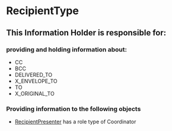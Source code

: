 # RecipientType
## This Information Holder is responsible for:
### providing and holding information about: 
* CC
* BCC
* DELIVERED_TO
* X_ENVELOPE_TO
* TO
* X_ORIGINAL_TO
### Providing information to the following objects 
* [RecipientPresenter](../Coordinators/RecipientPresenter.md) has a role type of Coordinator

